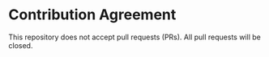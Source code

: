
Contribution Agreement
======================

This repository does not accept pull requests (PRs). All pull requests will be closed.
